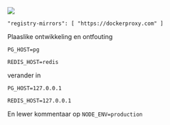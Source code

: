 ![](https://pub-b8db533c86124200a9d799bf3ba88099.r2.dev/2023/03/wbhiRD1.webp)

```
"registry-mirrors": [ "https://dockerproxy.com" ]
```

Plaaslike ontwikkeling en ontfouting

```
PG_HOST=pg

REDIS_HOST=redis
```

verander in

```
PG_HOST=127.0.0.1

REDIS_HOST=127.0.0.1

```

En lewer kommentaar op `NODE_ENV=production`